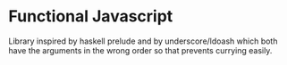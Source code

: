 # Functional Javascript

Library inspired by haskell prelude and by underscore/ldoash which both have the
arguments in the wrong order so that prevents currying easily.
